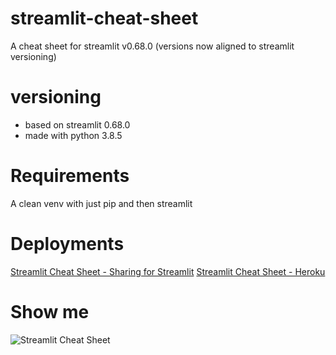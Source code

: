 # streamlit-cheat-sheet
A cheat sheet for streamlit
v0.68.0 (versions now aligned to streamlit versioning)

# versioning
* based on streamlit 0.68.0
* made with python 3.8.5

# Requirements
A clean venv with just pip and then streamlit

# Deployments
[Streamlit Cheat Sheet - Sharing for Streamlit](https://share.streamlit.io/daniellewisdl/streamlit-cheat-sheet/master/app.py)
[Streamlit Cheat Sheet - Heroku](https://streamlit-cheat-sheet.herokuapp.com/)

# Show me
![Streamlit Cheat Sheet](https://github.com/daniellewisDL/streamlit-cheat-sheet/blob/master/streamlit-cheat-sheet.png)
